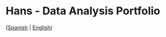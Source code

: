 # Hans - Data Analysis Portfolio 
([Spanish](https://github.com/HansAllTech/Hans_Data_Analysis_Portfolio/blob/main/Proyectos.md#tabla-de-contenido-es--en) | [English](https://github.com/HansAllTech/Hans_Data_Analysis_Portfolio/blob/main/Projects.md#table-of-content-es--en))                                 
                                                                                                                                                                          
                                                                
                                                                    
                                             
                               
                                 
              
       
            
        
   
  
 
 
